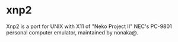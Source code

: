 # xnp2
Xnp2 is a port for UNIX with X11 of "Neko Project II" NEC's PC-9801 personal computer emulator, maintained by nonaka@.
